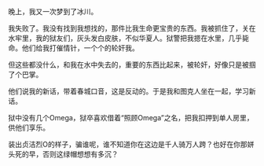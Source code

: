 晚上，我又一次梦到了冰川。

我失败了。我没有找到我想找的，那件比我生命更宝贵的东西。我被抓住了，关在水牢里，我的狱友们，灰头发白皮肤，不似华夏人。狱警把我摁在水里，几乎毙命。他们给我打催情针，一个个的轮奸我。

但这些都没什么，和我在水中失去的，重要的东西比起来，被轮奸，好像只是被掴了个巴掌。

他们说我的新话，带着春城口音，这是反动的。于是我和图克人坐在一起，学习新话。

狱中没有几个Omega，狱卒喜欢借着“照顾Omega”之名，把我扣押到单人房里，供他们享乐。

装出贞洁烈O的样子，骗谁呢，谁不知道你在这边是千人骑万人跨？也好在你那姘头死的早，否则这绿帽想想有多沉？